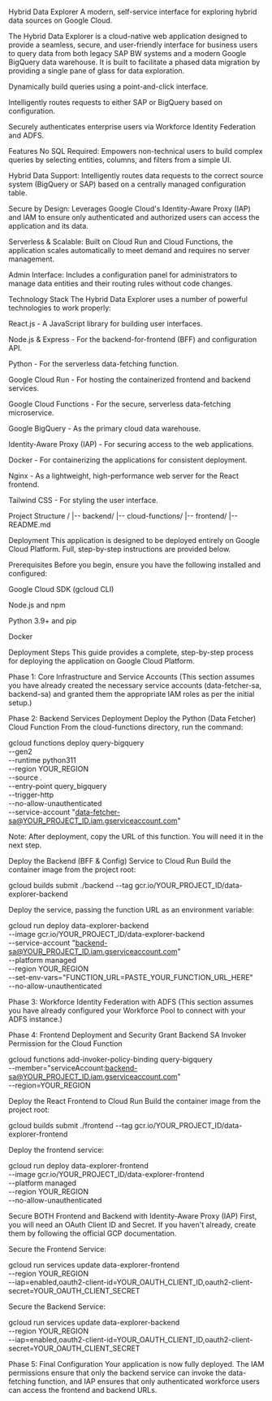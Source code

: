 Hybrid Data Explorer
A modern, self-service interface for exploring hybrid data sources on Google Cloud.

The Hybrid Data Explorer is a cloud-native web application designed to provide a seamless, secure, and user-friendly interface for business users to query data from both legacy SAP BW systems and a modern Google BigQuery data warehouse. It is built to facilitate a phased data migration by providing a single pane of glass for data exploration.

Dynamically build queries using a point-and-click interface.

Intelligently routes requests to either SAP or BigQuery based on configuration.

Securely authenticates enterprise users via Workforce Identity Federation and ADFS.

Features
No SQL Required: Empowers non-technical users to build complex queries by selecting entities, columns, and filters from a simple UI.

Hybrid Data Support: Intelligently routes data requests to the correct source system (BigQuery or SAP) based on a centrally managed configuration table.

Secure by Design: Leverages Google Cloud's Identity-Aware Proxy (IAP) and IAM to ensure only authenticated and authorized users can access the application and its data.

Serverless & Scalable: Built on Cloud Run and Cloud Functions, the application scales automatically to meet demand and requires no server management.

Admin Interface: Includes a configuration panel for administrators to manage data entities and their routing rules without code changes.

Technology Stack
The Hybrid Data Explorer uses a number of powerful technologies to work properly:

React.js - A JavaScript library for building user interfaces.

Node.js & Express - For the backend-for-frontend (BFF) and configuration API.

Python - For the serverless data-fetching function.

Google Cloud Run - For hosting the containerized frontend and backend services.

Google Cloud Functions - For the secure, serverless data-fetching microservice.

Google BigQuery - As the primary cloud data warehouse.

Identity-Aware Proxy (IAP) - For securing access to the web applications.

Docker - For containerizing the applications for consistent deployment.

Nginx - As a lightweight, high-performance web server for the React frontend.

Tailwind CSS - For styling the user interface.

Project Structure
/
|-- backend/
|-- cloud-functions/
|-- frontend/
|-- README.md

Deployment
This application is designed to be deployed entirely on Google Cloud Platform. Full, step-by-step instructions are provided below.

Prerequisites
Before you begin, ensure you have the following installed and configured:

Google Cloud SDK (gcloud CLI)

Node.js and npm

Python 3.9+ and pip

Docker

Deployment Steps
This guide provides a complete, step-by-step process for deploying the application on Google Cloud Platform.

Phase 1: Core Infrastructure and Service Accounts
(This section assumes you have already created the necessary service accounts (data-fetcher-sa, backend-sa) and granted them the appropriate IAM roles as per the initial setup.)

Phase 2: Backend Services Deployment
Deploy the Python (Data Fetcher) Cloud Function
From the cloud-functions directory, run the command:

gcloud functions deploy query-bigquery \
  --gen2 \
  --runtime python311 \
  --region YOUR_REGION \
  --source . \
  --entry-point query_bigquery \
  --trigger-http \
  --no-allow-unauthenticated \
  --service-account "data-fetcher-sa@YOUR_PROJECT_ID.iam.gserviceaccount.com"

Note: After deployment, copy the URL of this function. You will need it in the next step.

Deploy the Backend (BFF & Config) Service to Cloud Run
Build the container image from the project root:

gcloud builds submit ./backend --tag gcr.io/YOUR_PROJECT_ID/data-explorer-backend

Deploy the service, passing the function URL as an environment variable:

gcloud run deploy data-explorer-backend \
  --image gcr.io/YOUR_PROJECT_ID/data-explorer-backend \
  --service-account "backend-sa@YOUR_PROJECT_ID.iam.gserviceaccount.com" \
  --platform managed \
  --region YOUR_REGION \
  --set-env-vars="FUNCTION_URL=PASTE_YOUR_FUNCTION_URL_HERE" \
  --no-allow-unauthenticated

Phase 3: Workforce Identity Federation with ADFS
(This section assumes you have already configured your Workforce Pool to connect with your ADFS instance.)

Phase 4: Frontend Deployment and Security
Grant Backend SA Invoker Permission for the Cloud Function

gcloud functions add-invoker-policy-binding query-bigquery \
  --member="serviceAccount:backend-sa@YOUR_PROJECT_ID.iam.gserviceaccount.com" \
  --region=YOUR_REGION

Deploy the React Frontend to Cloud Run
Build the container image from the project root:

gcloud builds submit ./frontend --tag gcr.io/YOUR_PROJECT_ID/data-explorer-frontend

Deploy the frontend service:

gcloud run deploy data-explorer-frontend \
  --image gcr.io/YOUR_PROJECT_ID/data-explorer-frontend \
  --platform managed \
  --region YOUR_REGION \
  --no-allow-unauthenticated

Secure BOTH Frontend and Backend with Identity-Aware Proxy (IAP)
First, you will need an OAuth Client ID and Secret. If you haven't already, create them by following the official GCP documentation.

Secure the Frontend Service:

gcloud run services update data-explorer-frontend \
  --region YOUR_REGION \
  --iap=enabled,oauth2-client-id=YOUR_OAUTH_CLIENT_ID,oauth2-client-secret=YOUR_OAUTH_CLIENT_SECRET

Secure the Backend Service:

gcloud run services update data-explorer-backend \
  --region YOUR_REGION \
  --iap=enabled,oauth2-client-id=YOUR_OAUTH_CLIENT_ID,oauth2-client-secret=YOUR_OAUTH_CLIENT_SECRET

Phase 5: Final Configuration
Your application is now fully deployed. The IAM permissions ensure that only the backend service can invoke the data-fetching function, and IAP ensures that only authenticated workforce users can access the frontend and backend URLs.